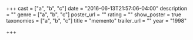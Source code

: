 +++
cast = ["a", "b", "c"]
date = "2016-06-13T21:57:06-04:00"
description = ""
genre = ["a", "b", "c"]
poster_url = ""
rating = ""
show_poster = true
taxonomies = ["a", "b", "c"]
title = "memento"
trailer_url = ""
year = "1998"

+++

